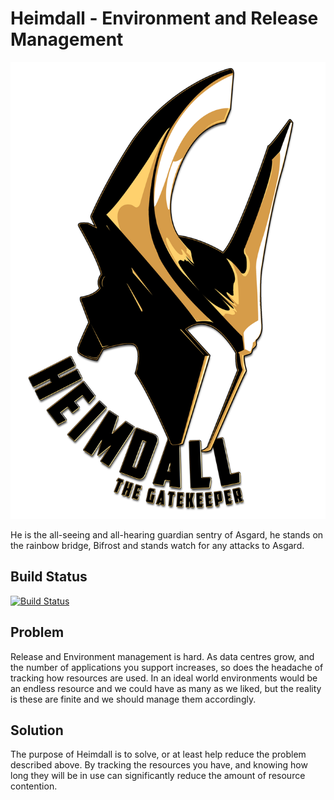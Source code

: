 # Heimdall - Environment and Release Management

![Heimdall](./web-app/images/Heimdall_gatekeeper.png)


He is the all-seeing and all-hearing guardian sentry of Asgard, he stands on the rainbow bridge, Bifrost and stands watch for any attacks to Asgard.

## Build Status

[![Build Status](https://travis-ci.org/willis7/Heimdall.svg?branch=master)](https://travis-ci.org/willis7/Heimdall)

## Problem

Release and Environment management is hard. As data centres grow, and the number of applications you support increases, so does the headache of tracking how resources are used. In an ideal world environments would be an endless resource and we could have as many as we liked, but the reality is these are finite and we should manage them accordingly.

## Solution

The purpose of Heimdall is to solve, or at least help reduce the problem described above. By tracking the resources you have, and knowing how long they will be in use can significantly reduce the amount of resource contention.